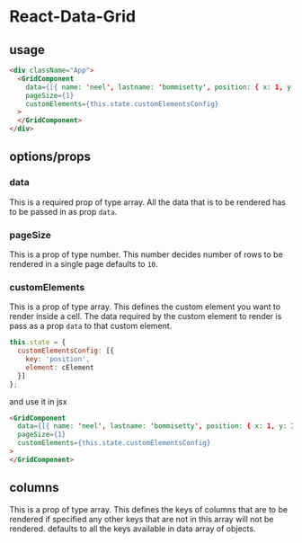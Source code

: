 # React-Data-Grid

## usage
```html
<div className="App">
  <GridComponent
    data={[{ name: 'neel', lastname: 'bommisetty', position: { x: 1, y: 1 } }, { a: 2, b: 3 }]}
    pageSize={1}
    customElements={this.state.customElementsConfig}
  >
  </GridComponent>
</div>
```
## options/props

### data
This is a required prop of type array. All the data that is to be rendered has to be passed in as prop `data`.
### pageSize
This is a prop of type number. This number decides number of rows to be rendered in a single page defaults to `10`.
### customElements
This is a prop of type array. This defines the custom element you want to render inside a cell.
The data required by the custom element to render is pass as a prop `data` to that custom element.
```javascript
this.state = {
  customElementsConfig: [{
    key: 'position',
    element: cElement
  }]
};

```
and use it in jsx
```html
<GridComponent
  data={[{ name: 'neel', lastname: 'bommisetty', position: { x: 1, y: 1 } }, { a: 2, b: 3 }]}
  pageSize={1}
  customElements={this.state.customElementsConfig}
>
</GridComponent>
```
## columns
This is a prop of type array. This defines the keys of columns that are to be rendered if specified any other keys that are not in this array will not be rendered.
defaults to all the keys available in data array of objects.